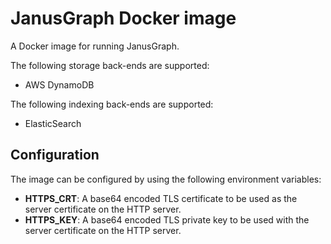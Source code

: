 JanusGraph Docker image
=======================

A Docker image for running JanusGraph.

The following storage back-ends are supported:
* AWS DynamoDB

The following indexing back-ends are supported:
* ElasticSearch


Configuration
-------------

The image can be configured by using the following environment variables:
* **HTTPS_CRT**: A base64 encoded TLS certificate to be used as the server certificate on the HTTP server.
* **HTTPS_KEY**: A base64 encoded TLS private key to be used with the server certificate on the HTTP server.
